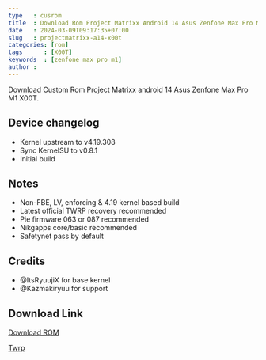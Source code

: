 ```yaml
---
type   : cusrom
title  : Download Rom Project Matrixx Android 14 Asus Zenfone Max Pro M1
date   : 2024-03-09T09:17:35+07:00
slug   : projectmatrixx-a14-x00t
categories: [rom]
tags      : [X00T]
keywords  : [zenfone max pro m1]
author :
---
```


Download Custom Rom Project Matrixx android 14 Asus Zenfone Max Pro M1 X00T.


## Device changelog
- Kernel upstream to v4.19.308
- Sync KernelSU to v0.8.1
- Initial build

## Notes
- Non-FBE, LV, enforcing & 4.19 kernel based build
- Latest official TWRP recovery recommended
- Pie firmware 063 or 087 recommended
- Nikgapps core/basic recommended
- Safetynet pass by default 

## Credits
- @ItsRyuujiX for base kernel
- @Kazmakiryuu for support


## Download Link
[Download ROM](https://telegra.ph/Download-Project-Matrix-1030-Unofficial-Android-14-X00TD-03-02)

[Twrp](https://t.me/ZFMaxProM1Updates/2943)


